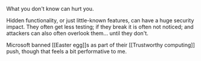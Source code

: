 What you don't know can hurt you.

Hidden functionality, or just little-known features, can have a huge security impact. They often get less testing; if they break it is often not noticed; and attackers can also often overlook them... until they don't.

Microsoft banned [[Easter egg]]s as part of their [[Trustworthy computing]] push, though that feels a bit performative to me.